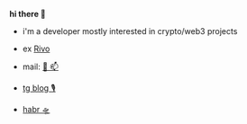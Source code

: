 **hi there 👋**

- i'm a developer mostly interested in crypto/web3 projects

- ex [Rivo](https://app.rivo.xyz)

- mail: [💌 📫](mailto:z0rats.alex@gmail.com)

- [tg blog 🎙](https://t.me/mevsinternet)

- [habr 🛸](https://habr.com/ru/users/soanyway/publications/articles/)
